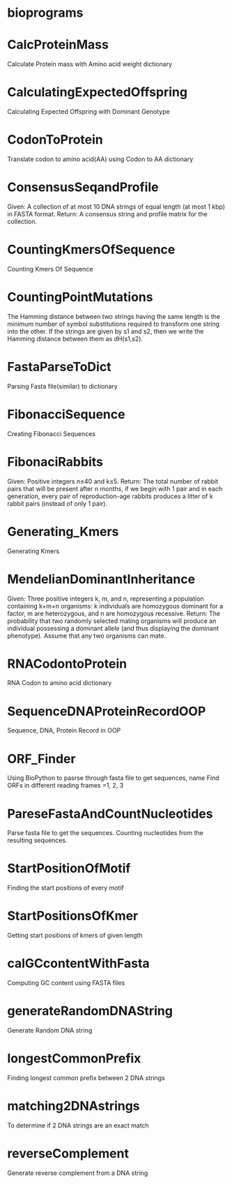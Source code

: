 # bioprograms

# CalcProteinMass
Calculate Protein mass with Amino acid weight dictionary

# CalculatingExpectedOffspring
Calculating Expected Offspring with Dominant Genotype

# CodonToProtein
Translate codon to amino acid(AA) using Codon to AA dictionary

# ConsensusSeqandProfile
Given: A collection of at most 10 DNA strings of equal length (at most 1 kbp) in FASTA format.
Return: A consensus string and profile matrix for the collection. 

# CountingKmersOfSequence
Counting Kmers Of Sequence

# CountingPointMutations
The Hamming distance between two strings having the same length is the minimum number of symbol substitutions
required to transform one string into the other. If the strings are given by s1 and s2, then we write the Hamming
distance between them as dH(s1,s2).

# FastaParseToDict
Parsing Fasta file(similar) to dictionary

# FibonacciSequence
Creating Fibonacci Sequences

# FibonaciRabbits
Given: Positive integers n≤40 and k≤5.
Return: The total number of rabbit pairs that will be present after n months, if we begin with 1 pair and in each
generation, every pair of reproduction-age rabbits produces a litter of k rabbit pairs (instead of only 1 pair).

# Generating_Kmers
Generating Kmers

# MendelianDominantInheritance
Given: Three positive integers k, m, and n, representing a population containing k+m+n organisms:
k individuals are homozygous dominant for a factor, m are heterozygous, and n are homozygous recessive.
Return: The probability that two randomly selected mating organisms will produce an individual possessing a
dominant allele (and thus displaying the dominant phenotype). Assume that any two organisms can mate.

# RNACodontoProtein
RNA Codon to amino acid dictionary

# SequenceDNAProteinRecordOOP
Sequence, DNA, Protein Record in OOP

# ORF_Finder
Using BioPython to pasrse through fasta file to get sequences, name
Find ORFs in different reading frames =1, 2, 3 

# PareseFastaAndCountNucleotides
Parse fasta file to get the sequences. Counting nucleotides from the resulting sequences.

# StartPositionOfMotif
Finding the start positions of every motif

# StartPositionsOfKmer
Getting start positions of kmers of given length

# calGCcontentWithFasta
Computing GC content using FASTA files

# generateRandomDNAString
Generate Random DNA string

# longestCommonPrefix
Finding longest common prefix between 2 DNA strings

# matching2DNAstrings
To determine if 2 DNA strings are an exact match

# reverseComplement
Generate reverse complement from a DNA string

